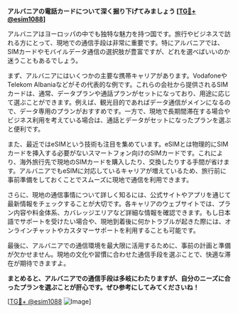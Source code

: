 **アルバニアの電話カードについて深く掘り下げてみましょう [[TG💪+ @esim1088](https://t.me/s/esim1088)]**

アルバニアはヨーロッパの中でも独特な魅力を持つ国です。旅行やビジネスで訪れる方にとって、現地での通信手段は非常に重要です。特にアルバニアでは、SIMカードやモバイルデータ通信の選択肢が豊富ですが、どれを選べばいいのか迷うこともあるでしょう。

まず、アルバニアにはいくつかの主要な携帯キャリアがあります。VodafoneやTelekom Albaniaなどがその代表的な例です。これらの会社から提供されるSIMカードは、通常、データプランや通話プランがセットになっており、用途に応じて選ぶことができます。例えば、観光目的であればデータ通信がメインになるので、データ専用のプランがおすすめです。一方で、現地で長期間滞在する場合やビジネス利用を考えている場合は、通話とデータがセットになったプランを選ぶと便利です。

また、最近ではeSIMという技術も注目を集めています。eSIMとは物理的にSIMカードを挿入する必要がないスマートフォン向けのSIMカードです。これにより、海外旅行先で現地のSIMカードを購入したり、交換したりする手間が省けます。アルバニアでもeSIMに対応しているキャリアが増えているため、旅行前に事前準備をしておくことでスムーズに現地で通信を利用できます。

さらに、現地の通信事情について詳しく知るには、公式サイトやアプリを通じて最新情報をチェックすることが大切です。各キャリアのウェブサイトでは、プラン内容や料金体系、カバレッジエリアなど詳細な情報を確認できます。もし日本語でサポートを受けたい場合や、現地到着後に何かトラブルが起きた際には、オンラインチャットやカスタマーサポートを利用することも可能です。

最後に、アルバニアでの通信環境を最大限に活用するために、事前の計画と準備が欠かせません。現地の文化や習慣に合わせた通信手段を選ぶことで、快適な滞在が期待できますよ。

**まとめると、アルバニアでの通信手段は多岐にわたりますが、自分のニーズに合ったプランを選ぶことが肝心です。ぜひ参考にしてみてくださいね！**

[[TG💪+ @esim1088](https://t.me/s/esim1088) ![Image](https://i.postimg.cc/Y0z9fWf4/image.png)]